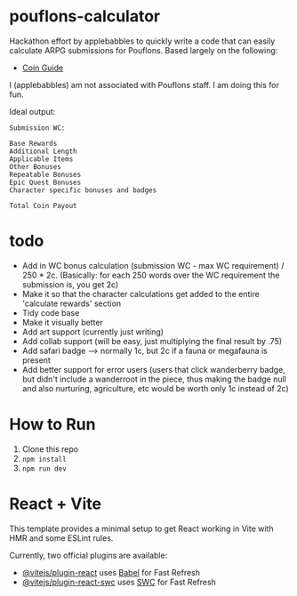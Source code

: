 # pouflons-calculator

Hackathon effort by applebabbles to quickly write a code that can easily calculate ARPG submissions for Pouflons.
Based largely on the following:

- [Coin Guide](https://www.play.pouflons.com/info/coins)

I (applebabbles) am not associated with Pouflons staff. I am doing this for fun.

Ideal output:

```
Submission WC:

Base Rewards
Additional Length
Applicable Items
Other Bonuses
Repeatable Bonuses
Epic Quest Bonuses
Character specific bonuses and badges

Total Coin Payout
```

# todo

- Add in WC bonus calculation (submission WC - max WC requirement) / 250 \* 2c. (Basically: for each 250 words over the WC requirement the submission is, you get 2c)
- Make it so that the character calculations get added to the entire 'calculate rewards' section
- Tidy code base
- Make it visually better
- Add art support (currently just writing)
- Add collab support (will be easy, just multiplying the final result by .75)
- Add safari badge --> normally 1c, but 2c if a fauna or megafauna is present
- Add better support for error users (users that click wanderberry badge, but didn't include a wanderroot in the piece, thus making the badge null and also nurturing, agriculture, etc would be worth only 1c instead of 2c)

# How to Run

1. Clone this repo
2. `npm install`
3. `npm run dev`

# React + Vite

This template provides a minimal setup to get React working in Vite with HMR and some ESLint rules.

Currently, two official plugins are available:

- [@vitejs/plugin-react](https://github.com/vitejs/vite-plugin-react/blob/main/packages/plugin-react/README.md) uses [Babel](https://babeljs.io/) for Fast Refresh
- [@vitejs/plugin-react-swc](https://github.com/vitejs/vite-plugin-react-swc) uses [SWC](https://swc.rs/) for Fast Refresh
